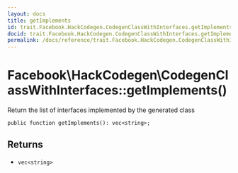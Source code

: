 ```yaml
---
layout: docs
title: getImplements
id: trait.Facebook.HackCodegen.CodegenClassWithInterfaces.getImplements
docid: trait.Facebook.HackCodegen.CodegenClassWithInterfaces.getImplements
permalink: /docs/reference/trait.Facebook.HackCodegen.CodegenClassWithInterfaces.getImplements/
---
```

# Facebook\\HackCodegen\\CodegenClassWithInterfaces::getImplements()




Return the list of interfaces implemented by the generated class




``` Hack
public function getImplements(): vec<string>;
```




## Returns




* ` vec<string> `
